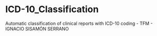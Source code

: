 # ICD-10_Classification
Automatic classification of clinical reports with ICD-10 coding - TFM - IGNACIO SISAMÓN SERRANO
